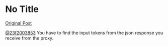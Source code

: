# No Title

[Original Post](https://discourse.onlinedegree.iitm.ac.in/t/163247/33)

<p><a class="mention" href="/u/23f2003853">@23f2003853</a> You have to find the input tokens from the json response you receive from the proxy.</p>